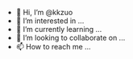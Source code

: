 - 👋 Hi, I’m @kkzuo
- 👀 I’m interested in ...
- 🌱 I’m currently learning ...
- 💞️ I’m looking to collaborate on ...
- 📫 How to reach me ...

<!---
kkzuo/kkzuo is a ✨ special ✨ repository because its `README.md` (this file) appears on your GitHub profile.
You can click the Preview link to take a look at your changes.
--->
